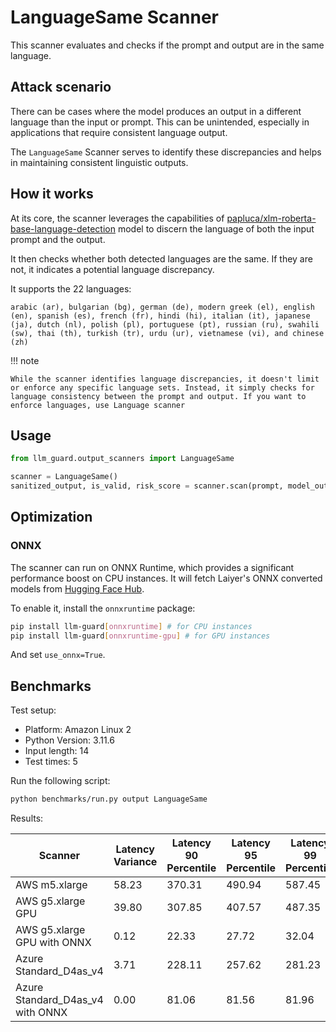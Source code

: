 # LanguageSame Scanner

This scanner evaluates and checks if the prompt and output are in the same language.

## Attack scenario

There can be cases where the model produces an output in a different language than the input or prompt. This can be
unintended, especially in applications that require consistent language output.

The `LanguageSame` Scanner serves to identify these discrepancies and helps in maintaining consistent linguistic
outputs.

## How it works

At its core, the scanner leverages the capabilities of [papluca/xlm-roberta-base-language-detection](https://huggingface.co/papluca/xlm-roberta-base-language-detection) model to discern the
language of both the input prompt and the output.

It then checks whether both detected languages are the same. If they are not, it indicates a potential language
discrepancy.

It supports the 22 languages:

```text
arabic (ar), bulgarian (bg), german (de), modern greek (el), english (en), spanish (es), french (fr), hindi (hi), italian (it), japanese (ja), dutch (nl), polish (pl), portuguese (pt), russian (ru), swahili (sw), thai (th), turkish (tr), urdu (ur), vietnamese (vi), and chinese (zh)
```

!!! note

    While the scanner identifies language discrepancies, it doesn't limit or enforce any specific language sets. Instead, it simply checks for language consistency between the prompt and output. If you want to enforce languages, use Language scanner

## Usage

```python
from llm_guard.output_scanners import LanguageSame

scanner = LanguageSame()
sanitized_output, is_valid, risk_score = scanner.scan(prompt, model_output)
```

## Optimization

### ONNX

The scanner can run on ONNX Runtime, which provides a significant performance boost on CPU instances. It will fetch
Laiyer's ONNX converted models from [Hugging Face Hub](https://huggingface.co/laiyer).

To enable it, install the `onnxruntime` package:

```sh
pip install llm-guard[onnxruntime] # for CPU instances
pip install llm-guard[onnxruntime-gpu] # for GPU instances
```

And set `use_onnx=True`.

## Benchmarks

Test setup:

- Platform: Amazon Linux 2
- Python Version: 3.11.6
- Input length: 14
- Test times: 5

Run the following script:

```sh
python benchmarks/run.py output LanguageSame
```

Results:

| Scanner                          | Latency Variance | Latency 90 Percentile | Latency 95 Percentile | Latency 99 Percentile | Average Latency (ms) | QPS     |
|----------------------------------|------------------|-----------------------|-----------------------|-----------------------|----------------------|---------|
| AWS m5.xlarge                    | 58.23            | 370.31                | 490.94                | 587.45                | 128.94               | 108.57  |
| AWS g5.xlarge GPU                | 39.80            | 307.85                | 407.57                | 487.35                | 108.32               | 129.25  |
| AWS g5.xlarge GPU with ONNX      | 0.12             | 22.33                 | 27.72                 | 32.04                 | 11.48                | 1219.41 |
| Azure Standard_D4as_v4           | 3.71             | 228.11                | 257.62                | 281.23                | 165.40               | 84.64   |
| Azure Standard_D4as_v4 with ONNX | 0.00             | 81.06                 | 81.56                 | 81.96                 | 79.10                | 176.98  |
